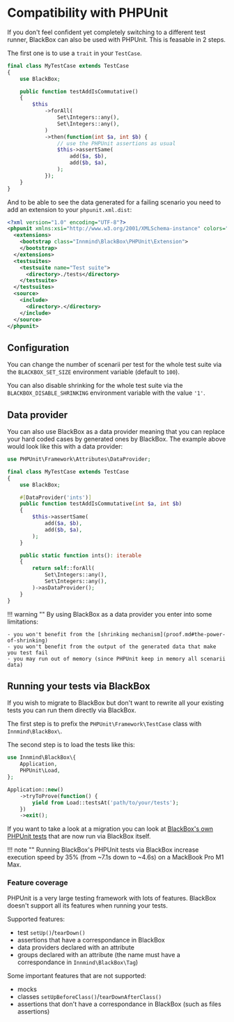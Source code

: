 # Compatibility with PHPUnit

If you don't feel confident yet completely switching to a different test runner, BlackBox can also be used with PHPUnit. This is feasable in 2 steps.

The first one is to use a `trait` in your `TestCase`.

```php
final class MyTestCase extends TestCase
{
    use BlackBox;

    public function testAddIsCommutative()
    {
        $this
            ->forAll(
                Set\Integers::any(),
                Set\Integers::any(),
            )
            ->then(function(int $a, int $b) {
                // use the PHPUnit assertions as usual
                $this->assertSame(
                    add($a, $b),
                    add($b, $a),
                );
            });
    }
}
```

And to be able to see the data generated for a failing scenario you need to add an extension to your `phpunit.xml.dist`:

```xml
<?xml version="1.0" encoding="UTF-8"?>
<phpunit xmlns:xsi="http://www.w3.org/2001/XMLSchema-instance" colors="true" bootstrap="vendor/autoload.php" xsi:noNamespaceSchemaLocation="https://schema.phpunit.de/10.1/phpunit.xsd">
  <extensions>
    <bootstrap class="Innmind\BlackBox\PHPUnit\Extension">
    </bootstrap>
  </extensions>
  <testsuites>
    <testsuite name="Test suite">
      <directory>./tests</directory>
    </testsuite>
  </testsuites>
  <source>
    <include>
      <directory>.</directory>
    </include>
  </source>
</phpunit>
```

## Configuration

You can change the number of scenarii per test for the whole test suite via the `BLACKBOX_SET_SIZE` environment variable (default to `100`).

You can also disable shrinking for the whole test suite via the `BLACKBOX_DISABLE_SHRINKING` environment variable with the value `'1'`.

## Data provider

You can also use BlackBox as a data provider meaning that you can replace your hard coded cases by generated ones by BlackBox. The example above would look like this with a data provider:

```php
use PHPUnit\Framework\Attributes\DataProvider;

final class MyTestCase extends TestCase
{
    use BlackBox;

    #[DataProvider('ints')]
    public function testAddIsCommutative(int $a, int $b)
    {
        $this->assertSame(
            add($a, $b),
            add($b, $a),
        );
    }

    public static function ints(): iterable
    {
        return self::forAll(
            Set\Integers::any(),
            Set\Integers::any(),
        )->asDataProvider();
    }
}
```

!!! warning ""
    By using BlackBox as a data provider you enter into some limitations:

    - you won't benefit from the [shrinking mechanism](proof.md#the-power-of-shrinking)
    - you won't benefit from the output of the generated data that make you test fail
    - you may run out of memory (since PHPUnit keep in memory all scenarii data)

## Running your tests via BlackBox

If you wish to migrate to BlackBox but don't want to rewrite all your existing tests you can run them directly via BlackBox.

The first step is to prefix the `PHPUnit\Framework\TestCase` class with `Innmind\BlackBox\`.

The second step is to load the tests like this:

```php
use Innmind\BlackBox\{
    Application,
    PHPUnit\Load,
};

Application::new()
    ->tryToProve(function() {
        yield from Load::testsAt('path/to/your/tests');
    })
    ->exit();
```

If you want to take a look at a migration you can look at [BlackBox's own PHPUnit tests](../tests/) that are now run via BlackBox itself.

!!! note ""
    Running BlackBox's PHPUnit tests via BlackBox increase execution speed by 35% (from ~7.1s down to ~4.6s) on a MackBook Pro M1 Max.

### Feature coverage

PHPUnit is a very large testing framework with lots of features. BlackBox doesn't support all its features when running your tests.

Supported features:

- test `setUp()`/`tearDown()`
- assertions that have a correspondance in BlackBox
- data providers declared with an attribute
- groups declared with an attribute (the name must have a correspondance in `Innmind\BlackBox\Tag`)

Some important features that are not supported:

- mocks
- classes `setUpBeforeClass()`/`tearDownAfterClass()`
- assertions that don't have a correspondance in BlackBox (such as files assertions)
